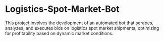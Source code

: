 # Logistics-Spot-Market-Bot
This project involves the development of an automated bot that scrapes, analyzes, and executes bids on logistics spot market shipments, optimizing for profitability based on dynamic market conditions.
